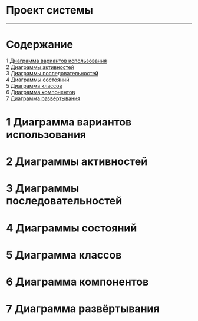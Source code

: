 # Проект системы
---

# Содержание
1 [Диаграмма вариантов использования](UseCase/README.md)  
2 [Диаграммы активностей](#activity)  
3 [Диаграммы последовательностей](#sequence)  
4 [Диаграммы состояний](#state)  
5 [Диаграмма классов](#class)  
6 [Диаграмма компонентов](#component)  
7 [Диаграмма развёртывания](#deployment)  

<a name="usecase"/>

# 1 Диаграмма вариантов использования

<a name="activity"/>

# 2 Диаграммы активностей

<a name="sequence"/>

# 3 Диаграммы последовательностей

<a name="state"/>

# 4 Диаграммы состояний

<a name="class"/>

# 5 Диаграмма классов

<a name="component"/>

# 6 Диаграмма компонентов

<a name="deployment"/>

# 7 Диаграмма развёртывания
